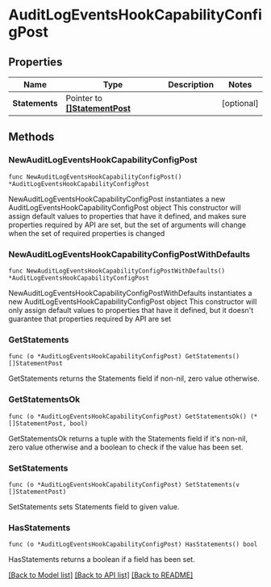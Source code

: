 # AuditLogEventsHookCapabilityConfigPost

## Properties

Name | Type | Description | Notes
------------ | ------------- | ------------- | -------------
**Statements** | Pointer to [**[]StatementPost**](StatementPost.md) |  | [optional] 

## Methods

### NewAuditLogEventsHookCapabilityConfigPost

`func NewAuditLogEventsHookCapabilityConfigPost() *AuditLogEventsHookCapabilityConfigPost`

NewAuditLogEventsHookCapabilityConfigPost instantiates a new AuditLogEventsHookCapabilityConfigPost object
This constructor will assign default values to properties that have it defined,
and makes sure properties required by API are set, but the set of arguments
will change when the set of required properties is changed

### NewAuditLogEventsHookCapabilityConfigPostWithDefaults

`func NewAuditLogEventsHookCapabilityConfigPostWithDefaults() *AuditLogEventsHookCapabilityConfigPost`

NewAuditLogEventsHookCapabilityConfigPostWithDefaults instantiates a new AuditLogEventsHookCapabilityConfigPost object
This constructor will only assign default values to properties that have it defined,
but it doesn't guarantee that properties required by API are set

### GetStatements

`func (o *AuditLogEventsHookCapabilityConfigPost) GetStatements() []StatementPost`

GetStatements returns the Statements field if non-nil, zero value otherwise.

### GetStatementsOk

`func (o *AuditLogEventsHookCapabilityConfigPost) GetStatementsOk() (*[]StatementPost, bool)`

GetStatementsOk returns a tuple with the Statements field if it's non-nil, zero value otherwise
and a boolean to check if the value has been set.

### SetStatements

`func (o *AuditLogEventsHookCapabilityConfigPost) SetStatements(v []StatementPost)`

SetStatements sets Statements field to given value.

### HasStatements

`func (o *AuditLogEventsHookCapabilityConfigPost) HasStatements() bool`

HasStatements returns a boolean if a field has been set.


[[Back to Model list]](../README.md#documentation-for-models) [[Back to API list]](../README.md#documentation-for-api-endpoints) [[Back to README]](../README.md)



